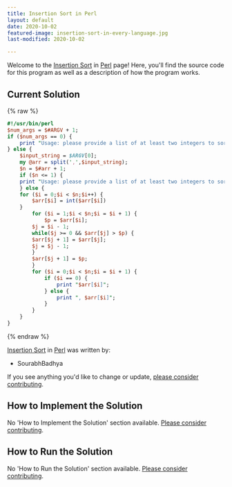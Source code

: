 ```yaml
---
title: Insertion Sort in Perl
layout: default
date: 2020-10-02
featured-image: insertion-sort-in-every-language.jpg
last-modified: 2020-10-02

---
```


Welcome to the [Insertion Sort](https://rzuckerm.github.io/sample-programs-website-copy/projects/insertion-sort) in [Perl](https://rzuckerm.github.io/sample-programs-website-copy/languages/perl) page! Here, you'll find the source code for this program as well as a description of how the program works.

## Current Solution

{% raw %}

```perl
#!/usr/bin/perl
$num_args = $#ARGV + 1;
if ($num_args == 0) {
    print "Usage: please provide a list of at least two integers to sort in the format \"1, 2, 3, 4, 5\"";
} else {
    $input_string = $ARGV[0];
    my @arr = split(',',$input_string);
    $n = $#arr + 1;
    if ($n <= 1) {
    print "Usage: please provide a list of at least two integers to sort in the format \"1, 2, 3, 4, 5\"";
    } else {
    for ($i = 0;$i < $n;$i++) {
        $arr[$i] = int($arr[$i])
    }
        for ($i = 1;$i < $n;$i = $i + 1) {
            $p = $arr[$i];
        $j = $i - 1;
        while($j >= 0 && $arr[$j] > $p) {
        $arr[$j + 1] = $arr[$j];
        $j = $j - 1;
        }
        $arr[$j + 1] = $p;
        }
        for ($i = 0;$i < $n;$i = $i + 1) {
            if ($i == 0) {
                print "$arr[$i]";
            } else {
                print ", $arr[$i]";
            }
        }
    }
}
```

{% endraw %}

[Insertion Sort](https://rzuckerm.github.io/sample-programs-website-copy/projects/insertion-sort) in [Perl](https://rzuckerm.github.io/sample-programs-website-copy/languages/perl) was written by:

- SourabhBadhya

If you see anything you'd like to change or update, [please consider contributing](https://github.com/TheRenegadeCoder/sample-programs).

## How to Implement the Solution

No 'How to Implement the Solution' section available. [Please consider contributing](https://github.com/TheRenegadeCoder/sample-programs-website).

## How to Run the Solution

No 'How to Run the Solution' section available. [Please consider contributing](https://github.com/TheRenegadeCoder/sample-programs-website).